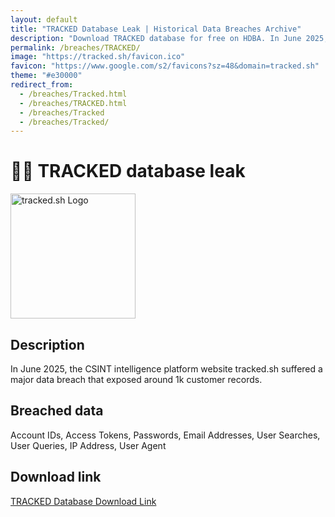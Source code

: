 ```yaml
---
layout: default
title: "TRACKED Database Leak | Historical Data Breaches Archive"
description: "Download TRACKED database for free on HDBA. In June 2025, the csint intelligence platform website tracked.sh suffered a major data breach that exposed around 1k customer records."
permalink: /breaches/TRACKED/
image: "https://tracked.sh/favicon.ico"
favicon: "https://www.google.com/s2/favicons?sz=48&domain=tracked.sh"
theme: "#e30000"
redirect_from:
  - /breaches/Tracked.html
  - /breaches/TRACKED.html
  - /breaches/Tracked
  - /breaches/Tracked/
---
```


# 🕵️‍♀️ TRACKED database leak

<img src="https://tracked.sh/favicon.ico" alt="tracked.sh Logo" width="200" height="200">

## Description

In June 2025, the CSINT intelligence platform website tracked.sh suffered a major data breach that exposed around 1k customer records.

## Breached data

Account IDs, Access Tokens, Passwords, Email Addresses, User Searches, User Queries, IP Address, User Agent

## Download link

<a href="https://redirect.trace.rip/?url=https://buzzheavier.com/lz0dw7mjnvm2" target="_blank" rel="noopener">TRACKED Database Download Link</a>